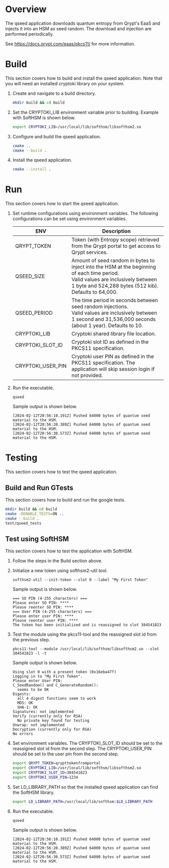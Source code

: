 # Overview
The qseed application downloads quantum entropy from Qrypt's EaaS and injects it into an HSM as seed random. The download and injection are performed periodically.

See https://docs.qrypt.com/eaas/pkcs11/ for more information.
  
# Build
This section covers how to build and install the qseed application. Note that you will need an installed cryptoki library on your system.

1.  Create and navigate to a build directory.
    ```bash
    mkdir build && cd build
    ```

2.  Set the CRYPTOKI_LIB environment variable prior to building. Example with SoftHSM is shown below.
    ```bash
    export CRYPTOKI_LIB=/usr/local/lib/softhsm/libsofthsm2.so
    ```

3.  Configure and build the qseed application.
    ```bash
    cmake .. 
    cmake --build .
    ```

4.  Install the qseed application.
    ```bash
    cmake --install .
    ```

# Run 
This section covers how to start the qseed application.

1.  Set runtime configurations using environment variables. The following configurations can be set using environment variables.

    | ENV | Description |
    | --- | ------------|
    | QRYPT_TOKEN | Token (with Entropy scope) retrieved from the Qrypt portal to get access to Qrypt services. |
    | QSEED_SIZE | Amount of seed random in bytes to inject into the HSM at the beginning of each time period. <br>Valid values are inclusively between 1 byte and 524,288 bytes (512 kib). Defaults to 64,000. |
    | QSEED_PERIOD | The time period in seconds between seed random injections. <br>Valid values are inclusively between 1 second and 31,536,000 seconds (about 1 year). Defaults to 10. |
    | CRYPTOKI_LIB | Cryptoki shared library file location. |
    | CRYPTOKI_SLOT_ID | Cryptoki slot ID as defined in the PKCS11 specification. |
    | CRYPTOKI_USER_PIN | Cryptoki user PIN as defined in the PKCS11 specification. The application will skip session login if not provided. |

2.  Run the executable.
    ```
    qseed
    ```
    Sample output is shown below.
    ```
    [2024-02-12T20:56:10.191Z] Pushed 64000 bytes of quantum seed material to the HSM.
    [2024-02-12T20:56:20.389Z] Pushed 64000 bytes of quantum seed material to the HSM.
    [2024-02-12T20:56:30.573Z] Pushed 64000 bytes of quantum seed material to the HSM.
    ```

# Testing
This section covers how to test the qseed application.

## Build and Run GTests
This section covers how to build and run the google tests.

```bash
mkdir build && cd build
cmake -DENABLE_TESTS=ON .. 
cmake --build .
test/qseed_tests
```

## Test using SoftHSM
This section covers how to test the application with SoftHSM.

1.  Follow the steps in the Build section above.

2.  Initialize a new token using softhsm2-util tool.
    ```
    softhsm2-util --init-token --slot 0 --label "My First Token"
    ```
    Sample output is shown below.
    ```
    === SO PIN (4-255 characters) ===
    Please enter SO PIN: ****
    Please reenter SO PIN: ****
    === User PIN (4-255 characters) ===
    Please enter user PIN: ****
    Please reenter user PIN: ****
    The token has been initialized and is reassigned to slot 384541823
    ```

3.  Test the module using the pkcs11-tool and the reassigned slot id from the previous step.
    ```
    pkcs11-tool --module /usr/local/lib/softhsm/libsofthsm2.so --slot 384541823 -l -t
    ```
    Sample output is shown below.
    ```
    Using slot 0 with a present token (0x16eba47f)
    Logging in to "My First Token".
    Please enter User PIN: 
    C_SeedRandom() and C_GenerateRandom():
      seems to be OK
    Digests:
      all 4 digest functions seem to work
      MD5: OK
      SHA-1: OK
    Signatures: not implemented
    Verify (currently only for RSA)
      No private key found for testing
    Unwrap: not implemented
    Decryption (currently only for RSA)
    No errors
    ```

4.  Set environment variables. The CRYPTOKI_SLOT_ID should be set to the reassigned slot id from the second step. The CRYPTOKI_USER_PIN should be set to the user pin from the second step.
    ```bash
    export QRYPT_TOKEN=qrypttokenfromportal
    export CRYPTOKI_LIB=/usr/local/lib/softhsm/libsofthsm2.so
    export CRYPTOKI_SLOT_ID=384541823
    export CRYPTOKI_USER_PIN=1234
    ```

5.  Set LD_LIBRARY_PATH so that the installed qseed application can find the SoftHSM library.
    ```bash
    export LD_LIBRARY_PATH=/usr/local/lib/softhsm:$LD_LIBRARY_PATH
    ```

6.  Run the executable.
    ```
    qseed
    ```
    Sample output is shown below.
    ```
    [2024-02-12T20:56:10.191Z] Pushed 64000 bytes of quantum seed material to the HSM.
    [2024-02-12T20:56:20.389Z] Pushed 64000 bytes of quantum seed material to the HSM.
    [2024-02-12T20:56:30.573Z] Pushed 64000 bytes of quantum seed material to the HSM.
    ```

